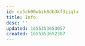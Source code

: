 ```yaml
---
id: cu5ch00wbzk8db3kf3ziqlx
title: Info
desc: ''
updated: 1655353653057
created: 1655353652387
---
```


